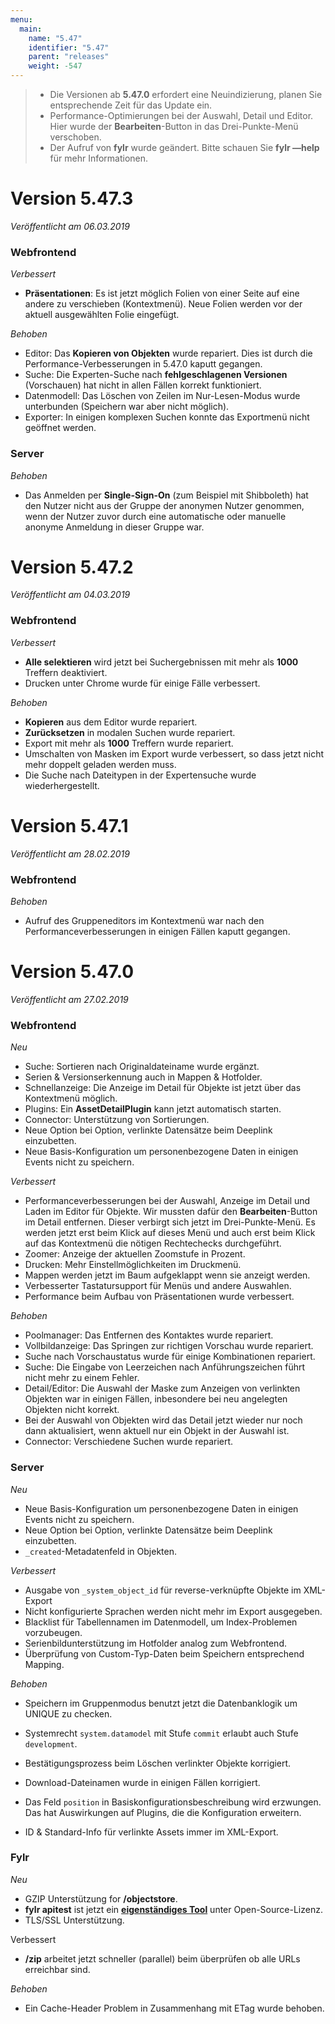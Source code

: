 ```yaml
---
menu:
  main:
    name: "5.47"
    identifier: "5.47"
    parent: "releases"
    weight: -547
---
```


> - Die Versionen ab **5.47.0** erfordert eine Neuindizierung, planen Sie entsprechende Zeit für das Update ein.
> - Performance-Optimierungen bei der Auswahl, Detail und Editor. Hier wurde der **Bearbeiten**-Button in das Drei-Punkte-Menü verschoben.
> - Der Aufruf von **fylr** wurde geändert. Bitte schauen Sie **fylr —help** für mehr Informationen.

# Version 5.47.3

*Veröffentlicht am 06.03.2019*

### Webfrontend

*Verbessert*

* **Präsentationen**: Es ist jetzt möglich Folien von einer Seite auf eine andere zu verschieben (Kontextmenü). Neue Folien werden vor der aktuell ausgewählten Folie eingefügt.

*Behoben*

* Editor: Das **Kopieren von Objekten** wurde repariert. Dies ist durch die Performance-Verbesserungen in 5.47.0 kaputt gegangen.
* Suche: Die Experten-Suche nach **fehlgeschlagenen Versionen** (Vorschauen) hat nicht in allen Fällen korrekt funktioniert.
* Datenmodell: Das Löschen von Zeilen im Nur-Lesen-Modus wurde unterbunden (Speichern war aber nicht möglich).
* Exporter: In einigen komplexen Suchen konnte das Exportmenü nicht geöffnet werden.

### Server

*Behoben*

* Das Anmelden per **Single-Sign-On** (zum Beispiel mit Shibboleth) hat den Nutzer nicht aus der Gruppe der anonymen Nutzer genommen, wenn der Nutzer zuvor durch eine automatische oder manuelle anonyme Anmeldung in dieser Gruppe war.

# Version 5.47.2

*Veröffentlicht am 04.03.2019*

### Webfrontend

*Verbessert*

* **Alle selektieren** wird jetzt bei Suchergebnissen mit mehr als **1000** Treffern deaktiviert.
* Drucken unter Chrome wurde für einige Fälle verbessert.

*Behoben*

* **Kopieren** aus dem Editor wurde repariert.
* **Zurücksetzen** in modalen Suchen wurde repariert.
* Export mit mehr als **1000** Treffern wurde repariert.
* Umschalten von Masken im Export wurde verbessert, so dass jetzt nicht mehr doppelt geladen werden muss.
* Die Suche nach Dateitypen in der Expertensuche wurde wiederhergestellt.

# Version 5.47.1

*Veröffentlicht am 28.02.2019*

### Webfrontend

*Behoben*

* Aufruf des Gruppeneditors im Kontextmenü war nach den Performanceverbesserungen in einigen Fällen kaputt gegangen.

# Version 5.47.0

*Veröffentlicht am 27.02.2019*

### Webfrontend

*Neu*

* Suche: Sortieren nach Originaldateiname wurde ergänzt.
* Serien & Versionserkennung auch in Mappen & Hotfolder.
* Schnellanzeige: Die Anzeige im Detail für Objekte ist jetzt über das Kontextmenü möglich.
* Plugins: Ein **AssetDetailPlugin** kann jetzt automatisch starten.
* Connector: Unterstützung von Sortierungen.
* Neue Option bei Option, verlinkte Datensätze beim Deeplink einzubetten.
* Neue Basis-Konfiguration um personenbezogene Daten in einigen Events nicht zu speichern.

*Verbessert*

* Performanceverbesserungen bei der Auswahl, Anzeige im Detail und Laden im Editor für Objekte. Wir mussten dafür den **Bearbeiten**-Button im Detail entfernen. Dieser verbirgt sich jetzt im Drei-Punkte-Menü. Es werden jetzt erst beim Klick auf dieses Menü und auch erst beim Klick auf das Kontextmenü die nötigen Rechtechecks durchgeführt.
* Zoomer: Anzeige der aktuellen Zoomstufe in Prozent.
* Drucken: Mehr Einstellmöglichkeiten im Druckmenü. 
* Mappen werden jetzt im Baum aufgeklappt wenn sie anzeigt werden.
* Verbesserter Tastatursupport für Menüs und andere Auswahlen.
* Performance beim Aufbau von Präsentationen wurde verbessert.

*Behoben*

* Poolmanager: Das Entfernen des Kontaktes wurde repariert.
* Vollbildanzeige: Das Springen zur richtigen Vorschau wurde repariert.
* Suche nach Vorschaustatus wurde für einige Kombinationen repariert.
* Suche: Die Eingabe von Leerzeichen nach Anführungszeichen führt nicht mehr zu einem Fehler.
* Detail/Editor: Die Auswahl der Maske zum Anzeigen von verlinkten Objekten war in einigen Fällen, inbesondere bei neu angelegten Objekten nicht korrekt.
* Bei der Auswahl von Objekten wird das Detail jetzt  wieder nur noch dann aktualisiert, wenn aktuell nur ein Objekt in der Auswahl ist.
* Connector: Verschiedene Suchen wurde repariert.

### Server

*Neu*

* Neue Basis-Konfiguration um personenbezogene Daten in einigen Events nicht zu speichern.
* Neue Option bei Option, verlinkte Datensätze beim Deeplink einzubetten.
* `_created`-Metadatenfeld in Objekten.

*Verbessert*

* Ausgabe von `_system_object_id` für reverse-verknüpfte Objekte im XML-Export
* Nicht konfigurierte Sprachen werden nicht mehr im Export ausgegeben.
* Blacklist für Tabellennamen im Datenmodell, um Index-Problemen vorzubeugen.
* Serienbildunterstützung im Hotfolder analog zum Webfrontend.
* Überprüfung von Custom-Typ-Daten beim Speichern entsprechend Mapping.

*Behoben*

* Speichern im Gruppenmodus benutzt jetzt die Datenbanklogik um UNIQUE zu checken.

* Systemrecht `system.datamodel` mit Stufe `commit` erlaubt auch Stufe `development`.
* Bestätigungsprozess beim Löschen verlinkter Objekte korrigiert.
* Download-Dateinamen wurde in einigen Fällen korrigiert.
* Das Feld `position` in Basiskonfigurationsbeschreibung wird erzwungen. Das hat
  Auswirkungen auf Plugins, die die Konfiguration erweitern.
* ID & Standard-Info für verlinkte Assets immer im XML-Export.

### Fylr

*Neu*

* GZIP Unterstützung for **/objectstore**.
* **fylr apitest** ist jetzt ein [**eigenständiges Tool**](https://github.com/programmfabrik/fylr-apitest/) unter Open-Source-Lizenz.
* TLS/SSL Unterstützung. 

Verbessert

* **/zip** arbeitet jetzt schneller (parallel) beim überprüfen ob alle URLs erreichbar sind.

*Behoben*

* Ein Cache-Header Problem in Zusammenhang mit ETag wurde behoben.



